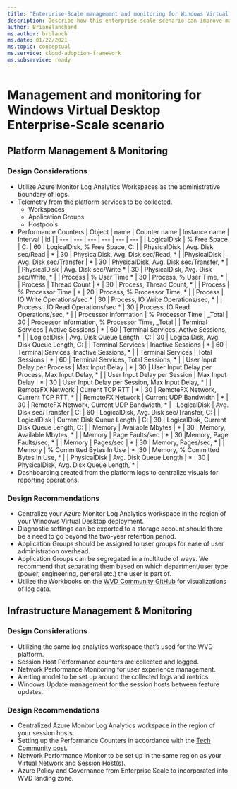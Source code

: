 ```yaml
---
title: "Enterprise-Scale management and monitoring for Windows Virtual Desktop"
description: Describe how this enterprise-scale scenario can improve management and monitoring of Windows Virtual Desktop
author: BrianBlanchard
ms.author: brblanch
ms.date: 01/22/2021
ms.topic: conceptual
ms.service: cloud-adoption-framework
ms.subservice: ready
---
```


# Management and monitoring for Windows Virtual Desktop Enterprise-Scale scenario

## Platform Management & Monitoring

### Design Considerations

-	Utilize Azure Monitor Log Analytics Workspaces as the administrative boundary of logs.
-	Telemetry from the platform services to be collected.
    - Workspaces
    - Application Groups
    - Hostpools
- Performance Counters
| Object | name	| Counter name | Instance name | Interval |	id |
| --- | --- | --- | --- | --- | --- |
| LogicalDisk |	% Free Space | C: |	60 | LogicalDisk, % Free Space, C: |
| PhysicalDisk | Avg. Disk sec/Read | * | 30 | PhysicalDisk, Avg. Disk sec/Read, * |
|PhysicalDisk |	Avg. Disk sec/Transfer | * | 30 | PhysicalDisk, Avg. Disk sec/Transfer, * |
| PhysicalDisk | Avg. Disk sec/Write	* | 30 | PhysicalDisk, Avg. Disk sec/Write, * |
| Process | % User Time	* | 30 | Process, % User Time, * |
| Process | Thread Count | * | 30 | Process, Thread Count, * |
| Process | % Processor Time | * | 20 | Process, % Processor Time, * |
| Process | IO Write Operations/sec	* | 30 | Process, IO Write Operations/sec, * | 
| Process | IO Read Operations/sec	* | 30 | Process, IO Read Operations/sec, * | 
| Processor Information | % Processor Time | _Total | 30 | Processor Information, % Processor Time, _Total | 
| Terminal Services | Active Sessions | * | 60 | Terminal Services, Active Sessions, * | 
| LogicalDisk | Avg. Disk Queue Length | C: | 30 | LogicalDisk, Avg. Disk Queue Length, C: | 
| Terminal Services | Inactive Sessions | * | 60 | Terminal Services, Inactive Sessions, * |
| Terminal Services | Total Sessions | * | 60 | Terminal Services, Total Sessions, * |
| User Input Delay per Process | Max Input Delay | * | 30 | User Input Delay per Process, Max Input Delay, * |
| User Input Delay per Session | Max Input Delay | * | 30 | User Input Delay per Session, Max Input Delay, * |
| RemoteFX Network | Current TCP RTT | * | 30 | RemoteFX Network, Current TCP RTT, * |
| RemoteFX Network | Current UDP Bandwidth | * | 30 | RemoteFX Network, Current UDP Bandwidth, * |
| LogicalDisk | Avg. Disk sec/Transfer | C: | 60 | LogicalDisk, Avg. Disk sec/Transfer, C: |
| LogicalDisk | Current Disk Queue Length | C: | 30 | LogicalDisk, Current Disk Queue Length, C: |
| Memory | Available Mbytes | * | 30 | Memory, Available Mbytes, * |
| Memory | Page Faults/sec | * | 30 |Memory, Page Faults/sec, * |
| Memory | Pages/sec | * | 30 | Memory, Pages/sec, * | 
| Memory | % Committed Bytes In Use | * |30 | Memory, % Committed Bytes In Use, * |
| PhysicalDisk | Avg. Disk Queue Length | * | 30 | PhysicalDisk, Avg. Disk Queue Length, * | 
-	Dashboarding created from the platform logs to centralize visuals for reporting operations.

### Design Recommendations

-	Centralize your Azure Monitor Log Analytics workspace in the region of your Windows Virtual Desktop deployment.
-	Diagnostic settings can be exported to a storage account should there be a need to go beyond the two-year retention period.
-	Application Groups should be assigned to user groups for ease of user administration overhead.
-	Application Groups can be segregated in a multitude of ways. We recommend that separating them based on which department/user type (power, engineering, general etc.) the user is part of. 
-	Utilize the Workbooks on the [WVD Community GitHub](https://github.com/wvdcommunity) for visualizations of log data.

## Infrastructure Management & Monitoring

### Design Considerations

-	Utilizing the same log analytics workspace that’s used for the WVD platform.
-	Session Host Performance counters are collected and logged.
-	Network Performance Monitoring for user experience management.
-	Alerting model to be set up around the collected logs and metrics.
-	Windows Update management for the session hosts between feature updates.

### Design Recommendations

-	Centralized Azure Monitor Log Analytics workspace in the region of your session hosts.
-	Setting up the Performance Counters in accordance with the [Tech Community post](https://techcommunity.microsoft.com/t5/windows-it-pro-blog/proactively-monitor-arm-based-windows-virtual-desktop-with-azure/ba-p/1508735).
-	Network Performance Monitor to be set up in the same region as your Virtual Network and Session Host(s).
-	Azure Policy and Governance from Enterprise Scale to incorporated into WVD landing zone.

